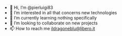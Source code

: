 - 👋 Hi, I’m @pierluigi83
- 👀 I’m interested in all that concerns new technologies
- 🌱 I’m currently learning nothing specifically
- 💞️ I’m looking to collaborate on new projects
- 📫 How to reach me ildragoneblu@libero.it

<!---
pierluigi83/pierluigi83 is a ✨ special ✨ repository because its `README.md` (this file) appears on your GitHub profile.
You can click the Preview link to take a look at your changes.
--->
